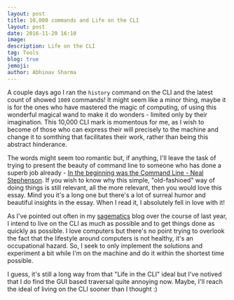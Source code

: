 ```yaml
---
layout: post
title: 10,000 commands and Life on the CLI
layout: post
date: 2016-11-20 16:10
image:
description: Life on the CLI
tag: Tools
blog: true
jemoji:
author: Abhinav Sharma
---
```



A couple days ago I ran the `history` command on the CLI and the latest count of showed `1009` commands! It might seem like a minor thing, maybe it is for the ones who have mastered the magic of computing, of using this wonderful magical wand to make it do wonders - limited only by their imagination. This 10,000 CLI mark is momentous for me, as I wish to become of those who can express their will precisely to the machine and change it to somthing that facilitates their work, rather than being this abstract hinderance.

The words might seem too romantic but, if anything, I'll leave the task of trying to present the beauty of command line to someone who has done a superb job already - [In the beginning was the Command Line - Neal Stephenson](http://cristal.inria.fr/~weis/info/commandline.html). If you wish to know why this simple, "old-fashioed" way of doing things is still relevant, all the more relevant, then you would love this essay. Mind you it's a long one but there's a lot of surreal humor and beautiful insights in the essay. When I read it, I absolutely fell in love with it!

As I've pointed out often in my [sagematics](https://sagematics.blogspot.in) blog over the course of last year, I intend to live on the CLI as much as possible and to get things done as quickly as possible. I love computers but there's no point trying to overlook the fact that the lifestyle around computers is not healthy, it's an occupational hazard. So, I seek to only implement the solutions and experiment a bit while I'm on the machine and do it within the shortest time possible. 

I guess, it's still a long way from that "Life in the CLI" ideal but I've notived that I do find the GUI based traversal quite annoying now. Maybe, I'll reach the ideal of living on the CLI sooner than I thought :)

